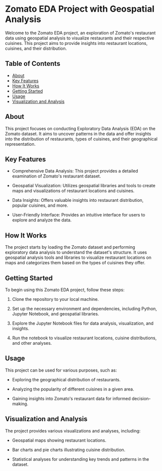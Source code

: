 # Zomato EDA Project with Geospatial Analysis

Welcome to the Zomato EDA project, an exploration of Zomato's restaurant data using geospatial analysis to visualize restaurants and their respective cuisines. This project aims to provide insights into restaurant locations, cuisines, and their distribution.

## Table of Contents

- [About](#about)
- [Key Features](#key-features)
- [How It Works](#how-it-works)
- [Getting Started](#getting-started)
- [Usage](#usage)
- [Visualization and Analysis](#visualization-and-analysis)

## About

This project focuses on conducting Exploratory Data Analysis (EDA) on the Zomato dataset. It aims to uncover patterns in the data and offer insights into the distribution of restaurants, types of cuisines, and their geographical representation.

## Key Features

- Comprehensive Data Analysis: This project provides a detailed examination of Zomato's restaurant dataset.

- Geospatial Visualization: Utilizes geospatial libraries and tools to create maps and visualizations of restaurant locations and cuisines.

- Data Insights: Offers valuable insights into restaurant distribution, popular cuisines, and more.

- User-Friendly Interface: Provides an intuitive interface for users to explore and analyze the data.

## How It Works

The project starts by loading the Zomato dataset and performing exploratory data analysis to understand the dataset's structure. It uses geospatial analysis tools and libraries to visualize restaurant locations on maps and categorizes them based on the types of cuisines they offer.

## Getting Started

To begin using this Zomato EDA project, follow these steps:

1. Clone the repository to your local machine.

2. Set up the necessary environment and dependencies, including Python, Jupyter Notebook, and geospatial libraries.

3. Explore the Jupyter Notebook files for data analysis, visualization, and insights.

4. Run the notebook to visualize restaurant locations, cuisine distributions, and other analyses.

## Usage

This project can be used for various purposes, such as:

- Exploring the geographical distribution of restaurants.

- Analyzing the popularity of different cuisines in a given area.

- Gaining insights into Zomato's restaurant data for informed decision-making.

## Visualization and Analysis

The project provides various visualizations and analyses, including:

- Geospatial maps showing restaurant locations.

- Bar charts and pie charts illustrating cuisine distribution.

- Statistical analyses for understanding key trends and patterns in the dataset.

